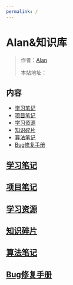 ```yaml
---
permalink: /
---
```


# Alan&知识库

>
> 作者：[Alan]()
>
> 本站地址：[]()

## 内容

- [学习笔记](/学习笔记)
- [项目笔记](/项目笔记)
- [学习资源](/学习资源)
- [知识碎片](/知识碎片)
- [算法笔记](/算法)
- [Bug修复手册](/修复手册)

## [学习笔记](/学习笔记)

## [项目笔记](/项目笔记)

## [学习资源](/学习资源)

## [知识碎片](/知识碎片)

## [算法笔记](/算法)

## [Bug修复手册](/修复手册)